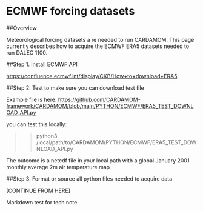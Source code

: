 # ECMWF forcing datasets

##Overview 

Meteorological forcing datasets a re needed to run CARDAMOM. This page currently describes how to acquire the ECMWF ERA5 datasets needed to run DALEC 1100.

##Step 1. install ECMWF API

https://confluence.ecmwf.int/display/CKB/How+to+download+ERA5


##Step 2. Test to make sure you can download test file

Example file is here:
https://github.com/CARDAMOM-framework/CARDAMOM/blob/main/PYTHON/ECMWF/ERA5_TEST_DOWNLOAD_API.py

you can test this locally:

>> python3 /local/path/to/CARDAMOM/PYTHON/ECMWF/ERA5_TEST_DOWNLOAD_API.py

The outcome is a netcdf file in your local path with a global January 2001 monthly average 2m air temperature map


##Step 3. Format or source all python files needed to acquire data

[CONTINUE FROM HERE]




Markdown test for tech note



